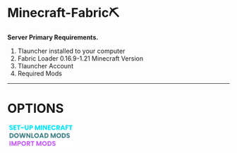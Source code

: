 # Minecraft-Fabric⛏️

**Server Primary Requirements.**

1. Tlauncher installed to your computer
2. Fabric Loader 0.16.9-1.21 Minecraft Version
3. Tlauncher Account
4. Required Mods

---

# OPTIONS

<a href="install-minecraft.md">
    <img src="assets/texts/setup-mc.png" alt="Install Minecraft" width="150">
</a>

<br>
<a href="https://drive.google.com/drive/folders/1o1ApSDh8yDyCc9X9AOIY6pbSmIzfAtn4?usp=drive_link">
    <img src="assets/texts/download mods.png" alt="Download Mods" width="150">
</a>

<br>
<a href="import-mods.md">
    <img src="assets/texts/import mods.png" alt="Import Mods" width="150">
</a>
<br>





